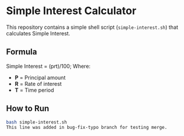 # Simple Interest Calculator

This repository contains a simple shell script (`simple-interest.sh`) that calculates Simple Interest.

## Formula
Simple Interest = (p*r*t)/100;
Where:  
- **P** = Principal amount  
- **R** = Rate of interest
- **T** = Time period  

## How to Run
```bash
bash simple-interest.sh
This line was added in bug-fix-typo branch for testing merge.

